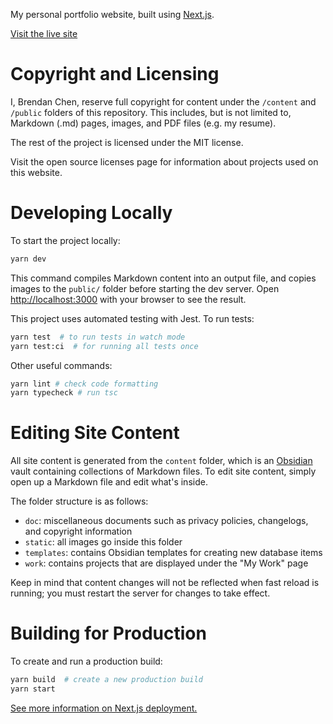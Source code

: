 My personal portfolio website, built using [Next.js](https://nextjs.org/).

[Visit the live site](https://bchen.dev)

# Copyright and Licensing

I, Brendan Chen, reserve full copyright for content under the `/content` and `/public` folders of this repository. This includes, but is not limited to, Markdown (.md) pages, images, and PDF files (e.g. my resume).

The rest of the project is licensed under the MIT license.

Visit the open source licenses page for information about projects used on this website.

# Developing Locally

To start the project locally:
```bash
yarn dev
```

This command compiles Markdown content into an output file, and copies images to the `public/` folder before starting the dev server. Open [http://localhost:3000](http://localhost:3000) with your browser to see the result.

This project uses automated testing with Jest. To run tests:

```bash
yarn test  # to run tests in watch mode
yarn test:ci  # for running all tests once
```

Other useful commands:
```bash
yarn lint # check code formatting
yarn typecheck # run tsc
```

# Editing Site Content

All site content is generated from the `content` folder, which is an [Obsidian](https://obsidian.md) vault containing collections of Markdown files. To edit site content, simply open up a Markdown file and edit what's inside.

The folder structure is as follows:
- `doc`: miscellaneous documents such as privacy policies, changelogs, and copyright information
- `static`: all images go inside this folder
- `templates`: contains Obsidian templates for creating new database items
- `work`: contains projects that are displayed under the "My Work" page

Keep in mind that content changes will not be reflected when fast reload is running; you must restart the server for changes to take effect.

# Building for Production

To create and run a production build:
```bash
yarn build  # create a new production build
yarn start
```

[See more information on Next.js deployment.](https://nextjs.org/docs/deployment)
